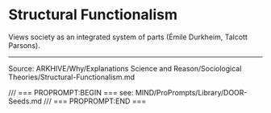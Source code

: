 # Structural Functionalism

Views society as an integrated system of parts (Émile Durkheim, Talcott Parsons).

---
Source: ARKHIVE/Why/Explanations Science and Reason/Sociological Theories/Structural-Functionalism.md

/// === PROPROMPT:BEGIN ===
see: MIND/ProPrompts/Library/DOOR-Seeds.md
/// === PROPROMPT:END ===
